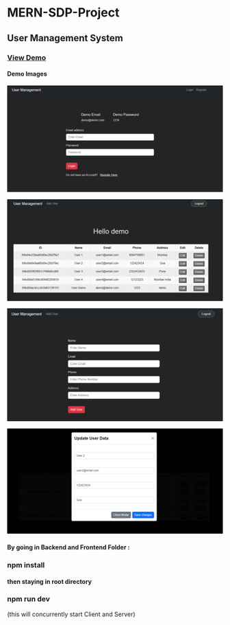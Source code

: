 # MERN-SDP-Project

## User Management System

### **[View Demo](https://user-management-system-7maa.onrender.com)**

#### Demo Images

![Alt text](frontend/public/images/image.png)

![Alt text](frontend/public/images/image-1.png)

![Alt text](frontend/public/images/image-2.png)

![Alt text](frontend/public/images/image-3.png)


#### By going in Backend and Frontend Folder :
### npm install
#### then staying in root directory
### npm run dev
(this will concurrently start Client and Server)
